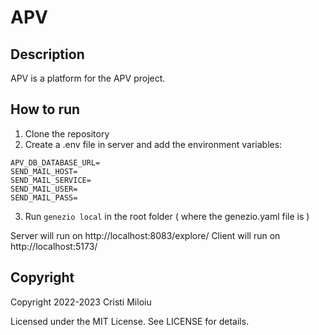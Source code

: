 # APV

## Description

APV is a platform for the APV project.

## How to run

1. Clone the repository
2. Create a .env file in server and add the environment variables: 

```
APV_DB_DATABASE_URL=
SEND_MAIL_HOST=
SEND_MAIL_SERVICE=
SEND_MAIL_USER=
SEND_MAIL_PASS=
```

3. Run `genezio local` in the root folder ( where the genezio.yaml file is )

Server will run on http://localhost:8083/explore/
Client will run on http://localhost:5173/

## Copyright

Copyright 2022-2023 Cristi Miloiu

Licensed under the MIT License. See LICENSE for details.
